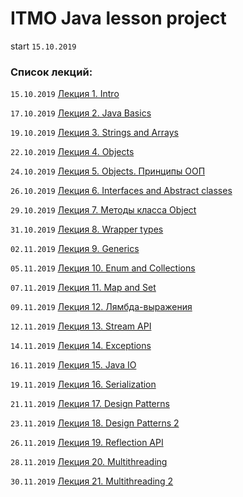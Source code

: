 # ITMO Java lesson project
start `15.10.2019`

### Список лекций:

`15.10.2019` [Лекция 1. Intro](https://drive.google.com/open?id=1OZAIC1k3v4iBHYOYiDyHlRtk7hx49ecV)

`17.10.2019` [Лекция 2. Java Basics](https://drive.google.com/open?id=15N1WPmLyDg5robOQ57D3WDcK7f7xPuu2)

`19.10.2019` [Лекция 3. Strings and Arrays](https://drive.google.com/open?id=12kYQPxRiJ43igvs1YwmyCuriaoT7B-Vo)

`22.10.2019` [Лекция 4. Objects](https://drive.google.com/open?id=11oj5kfnobDCkFjFq-S66D6zhyWuWpBOo)

`24.10.2019` [Лекция 5. Objects. Принципы ООП](https://drive.google.com/open?id=1b5MhTRGNrf6ijjJ8vKv1x0IP2dUNNjzm)

`26.10.2019` [Лекция 6. Interfaces and Abstract classes](https://drive.google.com/open?id=1pCASi6nQ_87BFhFYE4kDXX65vyMDfMaj)

`29.10.2019` [Лекция 7. Методы класса Object](https://drive.google.com/open?id=1i6kwYC-CKxJrXOuQR96Wq48_OQ3XHjE1)

`31.10.2019` [Лекция 8. Wrapper types](https://drive.google.com/open?id=1VzMFGrglW1jeDO3o2YK2GBPY_DFjXf_c)

`02.11.2019` [Лекция 9. Generics](https://drive.google.com/open?id=10bsfX6tGFfRxC7p8hVOWIoHKyVi0SRGu)

`05.11.2019` [Лекция 10. Enum and Collections](https://drive.google.com/open?id=1LdsV-SLxlF22zaQEmEwf0df7QJTI7YzW)

`07.11.2019` [Лекция 11. Map and Set](https://drive.google.com/open?id=12ELbxWbcovPpTnxL2ScNxx3nAlFQfzb1)

`09.11.2019` [Лекция 12. Лямбда-выражения](https://drive.google.com/open?id=1ee6k9VuPxP17d0fKg3NX69nUKAuP7dai)

`12.11.2019` [Лекция 13. Stream API](https://drive.google.com/open?id=1RvHpjB_bAeTAqFXyE8z12Ii_pcjh3kyp)

`14.11.2019` [Лекция 14. Exceptions](https://drive.google.com/open?id=1KgtH6scrv4Vu5-h51GEHGBRkmQAzr2ii)

`16.11.2019` [Лекция 15. Java IO](https://drive.google.com/open?id=1JsCPiCUZK3FAV2amkqMa0RX7z7q8oX-M)

`19.11.2019` [Лекция 16. Serialization](https://drive.google.com/open?id=1VvMlDyNlhydQ1MNCG3yQjsyhd1ZY3SNc)

`21.11.2019` [Лекция 17. Design Patterns](https://drive.google.com/open?id=1YPY_mTXeT6Gk4AjMeIfH13bn90MtzXXa)

`23.11.2019` [Лекция 18. Design Patterns 2](https://drive.google.com/open?id=1CgCXSPKzA06ZA6GVS6y1XSS-RRlkHmmS)

`26.11.2019` [Лекция 19. Reflection API](https://drive.google.com/open?id=1FrglTAsh2fX8ygJTwYXv8QUS0ET_Mzg5)

`28.11.2019` [Лекция 20. Multithreading](https://drive.google.com/open?id=1CZ1vg6qJhuDUky14ZIGYMisYd5jeY8bT)

`30.11.2019` [Лекция 21. Multithreading 2](https://drive.google.com/open?id=1Jly58IaapDzoD3urg-9jgMpbiQRVzpXl)